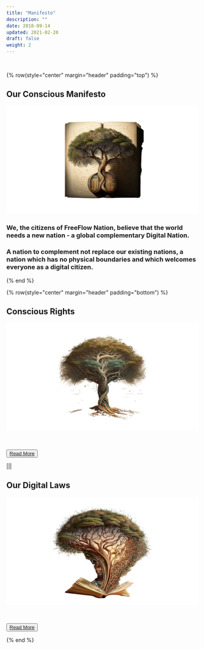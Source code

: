 ```yaml
---
title: "Manifesto"
description: ""
date: 2018-09-14
updated: 2021-02-20
draft: false
weight: 2
---
```


<div class="container mx-auto">

<br>

<!-- section 1 (co-found) -->

{% row(style="center" margin="header" padding="top") %}

## Our Conscious Manifesto

![Image](img/manifesto.png#xl#mx-auto)


### We, the citizens of FreeFlow Nation, believe that the world needs a new nation - a global complementary Digital Nation. 

### A nation to complement not replace our existing nations, a nation which has no physical boundaries and which welcomes everyone as a digital citizen.

{% end %}

<!-- section 2 (co-found) -->

{% row(style="center" margin="header" padding="bottom") %}

## Conscious Rights

![Image](img/rights.png#xl#mx-auto)

<br>

<button>[Read More](/manifesto/rights/)</button>

|||

## Our Digital Laws

![Image](img/laws.png#xl#mx-auto)

<br>

<button>[Read More](/manifesto/laws/)</button>

{% end %}

</div>